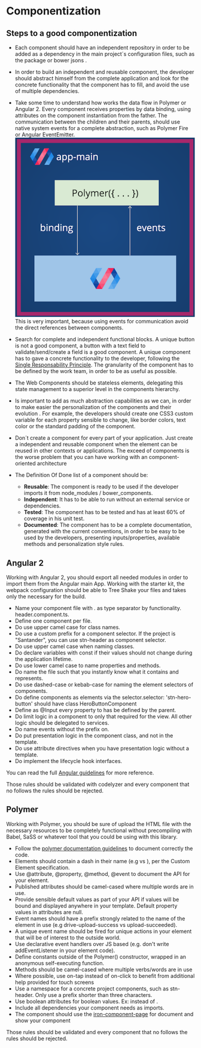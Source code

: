 # Componentization

## Steps to a good componentization

* Each component should have an independent repository in order to be added as a dependency in the main project´s configuration files, such as the package or bower jsons .

* In order to build an independent and reusable component, the developer should abstract himself from the complete application and look for the concrete functionality that the component has to fill, and avoid the use of multiple dependencies.

* Take some time to understand how works the data flow in Polymer or Angular 2. Every component receives properties by data binding, using attributes on the component instantiation from the father. The communication between the children and their parents, should use native system events for a complete abstraction, such as Polymer Fire or Angular EventEmitter.
    ![Polymer Data flow Example](assets/images/data-flow.png)
  This is very important, because using events for communication avoid the direct references between components.

* Search for complete and independent functional blocks. A unique button is not a good component, a button with a text field to validate/send/create a field is a good component. A unique component has to gave a concrete functionality to the developer, following the [Single Responsability Principle](https://en.wikipedia.org/wiki/Single_responsibility_principle). The granularity of the component has to be defined by the work team, in order to be as useful as possible. 

* The Web Components should be stateless elements, delegating this state management to a superior level in the components hierarchy. 

* Is important to add as much abstraction capabilities as we can, in order to make easier the personalization of the components and their evolution . For example, the developers should create one CSS3 custom variable for each property sensible to change, like border colors, text color or the standard padding of the component. 

* Don´t create a component for every part of your application. Just create a independent and reusable component when the element can be reused in other contexts or applications. The exceed of components is the worse problem that you can have working with an component-oriented architecture

* The Definition Of Done list of a component should be:
    - <strong>Reusable</strong>: The component is ready to be used if the developer imports it from node_modules / bower_components.
    - <strong>Independent</strong>: It has to be able to run without an external service or dependencies.
    - <strong>Tested</strong>: The component has to be tested and has at least 60% of coverage in his unit test.
    - <strong>Documented</strong>: The component has to be a complete documentation, generated with the current conventions, in order to be easy to be used by the developers, presenting inputs/properties, available methods and personalization style rules.

## Angular 2 

Working with Angular 2, you should export all needed modules in order to import them from the Angular main App. Working with the starter kit, the webpack configuration should be able to Tree Shake your files and takes only the necessary for the build.

 * Name your component file with . as type separator by functionality. header.component.ts. 
 * Define one component per file.
 * Do use upper camel case for class names.
 * Do use a custom prefix for a component selector. If the project is "Santander", you can use stn-header as component selector.
 * Do use upper camel case when naming classes.
 * Do declare variables with const if their values should not change during the application lifetime.
 * Do use lower camel case to name properties and methods.
 * Do name the file such that you instantly know what it contains and represents.
 * Do use dashed-case or kebab-case for naming the element selectors of components.
 * Do define components as elements via the selector.selector: 'stn-hero-button' should have class HeroButtonComponent  
 * Define as @Input every property to has be defined by the parent.
 * Do limit logic in a component to only that required for the view. All other logic should be delegated to services.
 * Do name events without the prefix on.
 * Do put presentation logic in the component class, and not in the template.
 * Do use attribute directives when you have presentation logic without a template.
 * Do implement the lifecycle hook interfaces.
 
You can read the full [Angular guidelines](https://angular.io/styleguide) for more reference.

Those rules should be validated with codelyzer and every component that no follows the rules should be rejected.

## Polymer

Working with Polymer, you should be sure of upload the HTML file with the necessary resources to be completely functional without precompiling with Babel, SaSS or whatever tool that you could be using with this library.

 * Follow the [polymer documentation guidelines](https://polymerelements.github.io/style-guide/) to document correctly the code.
 * Elements should contain a dash in their name (e.g <my-tabs> vs <tabs>), per the Custom Element specification.
 * Use @attribute, @property, @method, @event to document the API for your element.
 * Published attributes should be camel-cased where multiple words are in use.
 * Provide sensible default values as part of your API if values will be bound and displayed anywhere in your template. Default property values in attributes are null.
 * Event names should have a prefix strongly related to the name of the element in use (e.g drive-upload-success vs upload-succeeded).
 * A unique event name should be fired for unique actions in your element that will be of interest to the outside world.
 * Use declarative event handlers over JS based (e.g. don't write addEventListener in your element code).
 * Define constants outside of the Polymer() constructor, wrapped in an anonymous self-executing function.
 * Methods should be camel-cased where multiple verbs/words are in use
 * Where possible, use on-tap instead of on-click to benefit from additional help provided for touch screens
 * Use a namespace for a concrete project components, such as stn-header. Only use a prefix shorter than three characters.
 * Use boolean attributes for boolean values. Ex: <my-element selected> instead of <my-element selected="true">.
 * Include all dependencies your component needs as imports.
 * The component should use the [iron-component-page](https://elements.polymer-project.org/elements/iron-component-page) for document and show your component
 
Those rules should be validated and every component that no follows the rules should be rejected.

